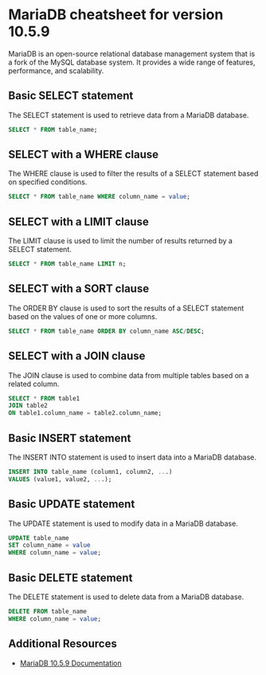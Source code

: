 # MariaDB cheatsheet for version 10.5.9

MariaDB is an open-source relational database management system that is a fork of the MySQL database system. It provides a wide range of features, performance, and scalability.

## Basic SELECT statement

The SELECT statement is used to retrieve data from a MariaDB database.

```SQL
SELECT * FROM table_name;
```

## SELECT with a WHERE clause

The WHERE clause is used to filter the results of a SELECT statement based on specified conditions.

```SQL
SELECT * FROM table_name WHERE column_name = value;
```

## SELECT with a LIMIT clause

The LIMIT clause is used to limit the number of results returned by a SELECT statement.

```SQL
SELECT * FROM table_name LIMIT n;
```

## SELECT with a SORT clause

The ORDER BY clause is used to sort the results of a SELECT statement based on the values of one or more columns.

```SQL
SELECT * FROM table_name ORDER BY column_name ASC/DESC;
```

## SELECT with a JOIN clause

The JOIN clause is used to combine data from multiple tables based on a related column.

```SQL
SELECT * FROM table1
JOIN table2
ON table1.column_name = table2.column_name;
```

## Basic INSERT statement

The INSERT INTO statement is used to insert data into a MariaDB database.

```SQL
INSERT INTO table_name (column1, column2, ...)
VALUES (value1, value2, ...);
```

## Basic UPDATE statement

The UPDATE statement is used to modify data in a MariaDB database.

```SQL
UPDATE table_name
SET column_name = value
WHERE column_name = value;
```

## Basic DELETE statement

The DELETE statement is used to delete data from a MariaDB database.

```SQL
DELETE FROM table_name
WHERE column_name = value;
```

## Additional Resources

- [MariaDB 10.5.9 Documentation](https://mariadb.com/docs/10.5/)
